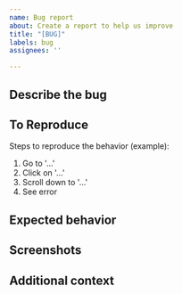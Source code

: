 ```yaml
---
name: Bug report
about: Create a report to help us improve
title: "[BUG]"
labels: bug
assignees: ''

---
```


## Describe the bug
<!--A clear and concise description of what the bug is.-->

## To Reproduce
Steps to reproduce the behavior (example):
1. Go to '...'
2. Click on '...'
3. Scroll down to '...'
4. See error

## Expected behavior
<!--A clear and concise description of what you expected to happen. For example: "When I click the submit button, I expect the form to be sent and a confirmation message to appear."-->

## Screenshots
<!--If applicable, add screenshots to help explain your problem. Annotated screenshots are highly encouraged as they can make debugging easier.-->

## Additional context
<!--Add any other context about the problem here, such as your operating system, browser, or application version.-->
